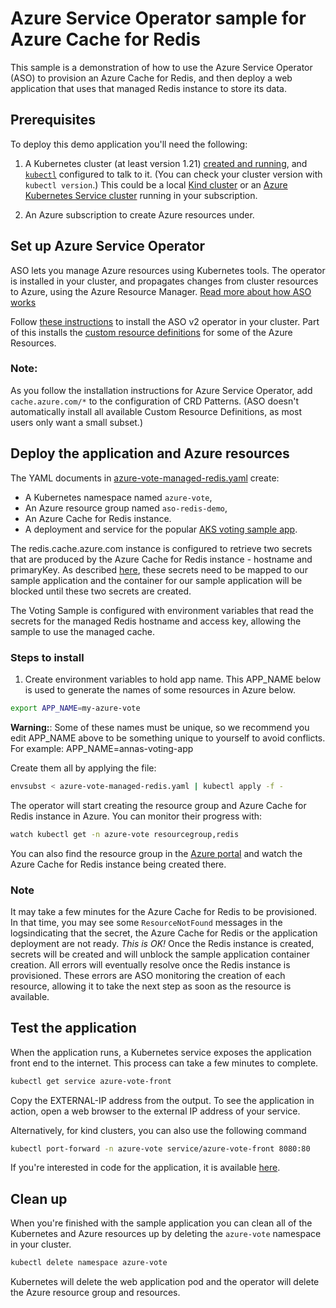 # Azure Service Operator sample for Azure Cache for Redis

This sample is a demonstration of how to use the Azure Service Operator (ASO) to provision an Azure Cache for Redis,
and then deploy a web application that uses that managed Redis instance to store its data.

## Prerequisites

To deploy this demo application you'll need the following:

1. A Kubernetes cluster (at least version 1.21) [created and
   running](https://kubernetes.io/docs/tutorials/kubernetes-basics/create-cluster/),
   and [`kubectl`](https://kubernetes.io/docs/tasks/tools/#kubectl) configured to talk to it. (You can check your cluster
   version with `kubectl version`.) This could be a local [Kind cluster](https://kind.sigs.k8s.io/docs/user/quick-start/)
   or an [Azure Kubernetes Service
   cluster](https://docs.microsoft.com/en-us/azure/aks/tutorial-kubernetes-deploy-cluster)
   running in your subscription.

2. An Azure subscription to create Azure resources under.

## Set up Azure Service Operator

ASO lets you manage Azure resources using Kubernetes tools.
The operator is installed in your cluster, and propagates changes from cluster resources to Azure, using the Azure Resource Manager.
[Read more about how ASO works](https://github.com/azure/azure-service-operator#what-is-it)

Follow [these
instructions](https://github.com/Azure/azure-service-operator/tree/master/v2#installation) to install the ASO v2 operator in your cluster.
Part of this installs
the [custom resource definitions](https://kubernetes.io/docs/concepts/extend-kubernetes/api-extension/custom-resources/) for some of the Azure Resources.

### Note: 
As you follow the installation instructions for Azure Service Operator, add `cache.azure.com/*` to the configuration of CRD Patterns. (ASO doesn't automatically install all available Custom Resource Definitions, as most users only want a small subset.)


## Deploy the application and Azure resources

The YAML documents in [azure-vote-managed-redis.yaml](azure-vote-managed-redis.yaml) create:

* A Kubernetes namespace named `azure-vote`,
* An Azure resource group named `aso-redis-demo`,
* An Azure Cache for Redis instance. 
* A deployment and service for the popular [AKS voting sample app](https://github.com/Azure-Samples/azure-voting-app-redis). 

The redis.cache.azure.com instance is configured to retrieve two secrets that are produced by the Azure Cache for Redis instance - hostname and primaryKey. As described [here](https://azure.github.io/azure-service-operator/guide/secrets/#how-to-retrieve-secrets-created-by-azure), these secrets need to be mapped to our sample application and the container for our sample application will be blocked until these two secrets are created.

The Voting Sample is configured with environment variables that read the secrets for the managed Redis hostname and access key, allowing the sample to use the managed cache.

### Steps to install
1. Create environment variables to hold app name. This APP_NAME below is used to generate the names of some resources in Azure below.
```sh
export APP_NAME=my-azure-vote
```
**Warning:**: Some of these names must be unique, so we recommend you edit APP_NAME above to be something unique to yourself to avoid conflicts. For example: APP_NAME=annas-voting-app


Create them all by applying the file:
```sh
envsubst < azure-vote-managed-redis.yaml | kubectl apply -f -
```

The operator will start creating the resource group and Azure Cache for Redis instance in Azure.
You can monitor their progress with:
```sh
watch kubectl get -n azure-vote resourcegroup,redis
```
You can also find the resource group in the [Azure portal](https://portal.azure.com) and watch the Azure Cache for Redis instance being created there.

### Note
It may take a few minutes for the Azure Cache for Redis to be provisioned. In that time, you may see some `ResourceNotFound` messages in the logsindicating that the secret, the Azure Cache for Redis or the application deployment are not ready.
*This is OK!*
Once the Redis instance is created, secrets will be created and will unblock the sample application container creation. All errors will eventually resolve once the Redis instance is provisioned. These errors are ASO monitoring the creation of each resource, allowing it to take the next step as soon as the resource is available.

## Test the application
When the application runs, a Kubernetes service exposes the application front end to the internet. This process can take a few minutes to complete.

```sh
kubectl get service azure-vote-front 
```

Copy the EXTERNAL-IP address from the output. To see the application in action, open a web browser to the external IP address of your service.

Alternatively, for kind clusters, you can also use the following command

```sh
kubectl port-forward -n azure-vote service/azure-vote-front 8080:80
```

If you're interested in code for the application, it is available [here](https://github.com/Azure-Samples/azure-voting-app-redis).

## Clean up

When you're finished with the sample application you can clean all of the Kubernetes and Azure resources up by deleting the `azure-vote` namespace in your cluster.
```sh
kubectl delete namespace azure-vote
```

Kubernetes will delete the web application pod and the operator will delete the Azure resource group and resources.
